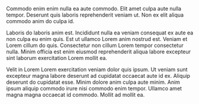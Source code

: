 Commodo enim enim nulla ea aute commodo. Elit amet culpa aute nulla tempor. Deserunt quis laboris reprehenderit veniam ut. Non ex elit aliqua commodo anim do culpa id.

Laboris do laboris anim est. Incididunt nulla ea veniam consequat ex aute ea non culpa eu enim quis. Est ut ullamco Lorem anim nostrud est. Veniam et Lorem cillum do quis. Consectetur non cillum Lorem tempor consectetur nulla. Minim officia est enim eiusmod reprehenderit aliqua labore excepteur sint laborum exercitation Lorem mollit ea.

Velit in Lorem Lorem exercitation veniam dolor quis ipsum. Ut veniam sunt excepteur magna labore deserunt ad cupidatat occaecat aute id ex. Aliquip deserunt do cupidatat esse. Minim dolore anim culpa aute minim. Anim ipsum aliquip commodo irure nisi commodo enim tempor. Ullamco amet magna magna occaecat id commodo. Mollit ad mollit ea.
